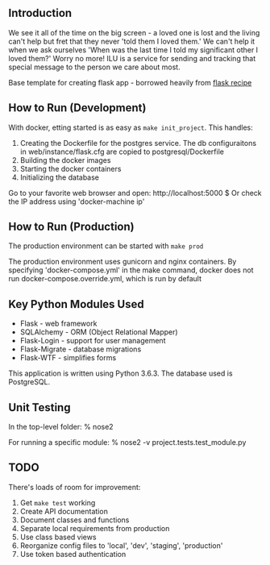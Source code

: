 ## Introduction

We see it all of the time on the big screen - a loved one is lost and the living can't
help but fret that they never 'told them I loved them.'  We can't help it when we
ask ourselves 'When was the last time I told my significant other I loved them?'
Worry no more!  ILU is a service for sending and tracking that special message
to the person we care about most.

Base template for creating flask app - borrowed heavily from [flask recipe](https://gitlab.com/patkennedy79/flask_recipe_app)

## How to Run (Development)

With docker, etting started is as easy as `make init_project`.  This
handles:
1. Creating the Dockerfile for the postgres service. The db 
configuraitons in web/instance/flask.cfg are copied to postgresql/Dockerfile
1. Building the docker images
1. Starting the docker containers
1. Initializing the database

Go to your favorite web browser and open:
    http://localhost:5000  $ Or check the IP address using 'docker-machine ip'

## How to Run (Production)

The production environment can be started with `make prod`

The production environment uses gunicorn and nginx containers. By
specifying 'docker-compose.yml' in the make command, docker does
not run docker-compose.override.yml, which is run by default

## Key Python Modules Used

- Flask - web framework
- SQLAlchemy - ORM (Object Relational Mapper)
- Flask-Login - support for user management
- Flask-Migrate - database migrations
- Flask-WTF - simplifies forms

This application is written using Python 3.6.3.  The database used is PostgreSQL.

## Unit Testing

In the top-level folder:
    % nose2

For running a specific module:
    % nose2 -v project.tests.test_module.py

## TODO

There's loads of room for improvement:

1. Get `make test` working
1. Create API documentation
1. Document classes and functions
1. Separate local requirements from production
1. Use class based views
1. Reorganize config files to 'local', 'dev', 'staging', 'production'
1. Use token based authentication
